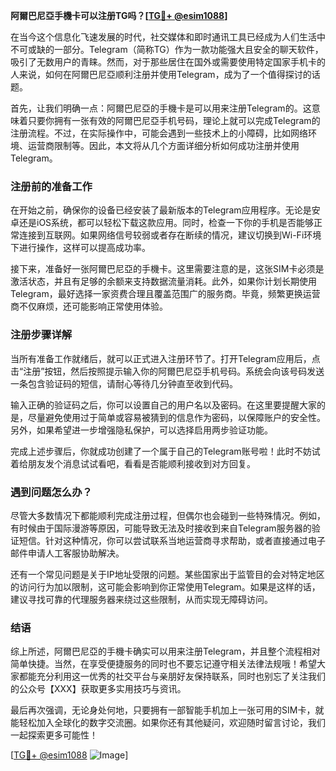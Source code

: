**阿爾巴尼亞手機卡可以注册TG吗？[[TG💪+ @esim1088](https://t.me/s/esim1088)]**

在当今这个信息化飞速发展的时代，社交媒体和即时通讯工具已经成为人们生活中不可或缺的一部分。Telegram（简称TG）作为一款功能强大且安全的聊天软件，吸引了无数用户的青睐。然而，对于那些居住在国外或需要使用特定国家手机卡的人来说，如何在阿爾巴尼亞顺利注册并使用Telegram，成为了一个值得探讨的话题。

首先，让我们明确一点：阿爾巴尼亞的手機卡是可以用来注册Telegram的。这意味着只要你拥有一张有效的阿爾巴尼亞手机号码，理论上就可以完成Telegram的注册流程。不过，在实际操作中，可能会遇到一些技术上的小障碍，比如网络环境、运营商限制等。因此，本文将从几个方面详细分析如何成功注册并使用Telegram。

### 注册前的准备工作

在开始之前，确保你的设备已经安装了最新版本的Telegram应用程序。无论是安卓还是iOS系统，都可以轻松下载这款应用。同时，检查一下你的手机是否能够正常连接到互联网。如果网络信号较弱或者存在断续的情况，建议切换到Wi-Fi环境下进行操作，这样可以提高成功率。

接下来，准备好一张阿爾巴尼亞的手機卡。这里需要注意的是，这张SIM卡必须是激活状态，并且有足够的余额来支持数据流量消耗。此外，如果你计划长期使用Telegram，最好选择一家资费合理且覆盖范围广的服务商。毕竟，频繁更换运营商不仅麻烦，还可能影响正常使用体验。

### 注册步骤详解

当所有准备工作就绪后，就可以正式进入注册环节了。打开Telegram应用后，点击“注册”按钮，然后按照提示输入你的阿爾巴尼亞手机号码。系统会向该号码发送一条包含验证码的短信，请耐心等待几分钟直至收到代码。

输入正确的验证码之后，你可以设置自己的用户名以及密码。在这里要提醒大家的是，尽量避免使用过于简单或容易被猜到的信息作为密码，以保障账户的安全性。另外，如果希望进一步增强隐私保护，可以选择启用两步验证功能。

完成上述步骤后，你就成功创建了一个属于自己的Telegram账号啦！此时不妨试着给朋友发个消息试试看吧，看看是否能顺利接收到对方回复。

### 遇到问题怎么办？

尽管大多数情况下都能顺利完成注册过程，但偶尔也会碰到一些特殊情况。例如，有时候由于国际漫游等原因，可能导致无法及时接收到来自Telegram服务器的验证短信。针对这种情况，你可以尝试联系当地运营商寻求帮助，或者直接通过电子邮件申请人工客服协助解决。

还有一个常见问题是关于IP地址受限的问题。某些国家出于监管目的会对特定地区的访问行为加以限制，这可能会影响到你正常使用Telegram。如果是这样的话，建议寻找可靠的代理服务器来绕过这些限制，从而实现无障碍访问。

### 结语

综上所述，阿爾巴尼亞的手機卡确实可以用来注册Telegram，并且整个流程相对简单快捷。当然，在享受便捷服务的同时也不要忘记遵守相关法律法规哦！希望大家都能充分利用这一优秀的社交平台与亲朋好友保持联系，同时也别忘了关注我们的公众号【XXX】获取更多实用技巧与资讯。

最后再次强调，无论身处何地，只要拥有一部智能手机加上一张可用的SIM卡，就能轻松加入全球化的数字交流圈。如果你还有其他疑问，欢迎随时留言讨论，我们一起探索更多可能性！

[[TG💪+ @esim1088](https://t.me/s/esim1088) ![Image](https://i.postimg.cc/4NQfJmqS/Snipaste-2025-05-13-00-14-12.png)]
